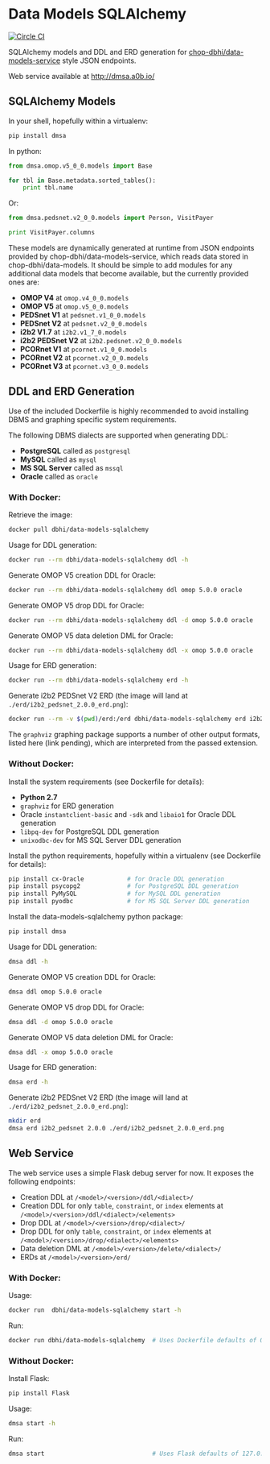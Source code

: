 # Data Models SQLAlchemy

[![Circle CI](https://circleci.com/gh/chop-dbhi/data-models-sqlalchemy/tree/master.svg?style=svg)](https://circleci.com/gh/chop-dbhi/data-models-sqlalchemy/tree/master)

SQLAlchemy models and DDL and ERD generation for [chop-dbhi/data-models-service](https://github.com/chop-dbhi/data-models-service) style JSON endpoints.

Web service available at http://dmsa.a0b.io/

## SQLAlchemy Models

In your shell, hopefully within a virtualenv:

```sh
pip install dmsa
```

In python:

```python
from dmsa.omop.v5_0_0.models import Base

for tbl in Base.metadata.sorted_tables():
    print tbl.name
```

Or:

```python
from dmsa.pedsnet.v2_0_0.models import Person, VisitPayer

print VisitPayer.columns
```

These models are dynamically generated at runtime from JSON endpoints provided by chop-dbhi/data-models-service, which reads data stored in chop-dbhi/data-models. It should be simple to add modules for any additional data models that become available, but the currently provided ones are:

- **OMOP V4** at `omop.v4_0_0.models`
- **OMOP V5** at `omop.v5_0_0.models`
- **PEDSnet V1** at `pedsnet.v1_0_0.models`
- **PEDSnet V2** at `pedsnet.v2_0_0.models`
- **i2b2 V1.7** at `i2b2.v1_7_0.models`
- **i2b2 PEDSnet V2** at `i2b2.pedsnet.v2_0_0.models`
- **PCORnet V1** at `pcornet.v1_0_0.models`
- **PCORnet V2** at `pcornet.v2_0_0.models`
- **PCORnet V3** at `pcornet.v3_0_0.models`

## DDL and ERD Generation

Use of the included Dockerfile is highly recommended to avoid installing DBMS and graphing specific system requirements.

The following DBMS dialects are supported when generating DDL:

- **PostgreSQL** called as `postgresql`
- **MySQL** called as `mysql`
- **MS SQL Server** called as `mssql`
- **Oracle** called as `oracle`

### With Docker:

Retrieve the image:

```sh
docker pull dbhi/data-models-sqlalchemy
```

Usage for DDL generation:

```sh
docker run --rm dbhi/data-models-sqlalchemy ddl -h
```

Generate OMOP V5 creation DDL for Oracle:

```sh
docker run --rm dbhi/data-models-sqlalchemy ddl omop 5.0.0 oracle
```

Generate OMOP V5 drop DDL for Oracle:

```sh
docker run --rm dbhi/data-models-sqlalchemy ddl -d omop 5.0.0 oracle
```

Generate OMOP V5 data deletion DML for Oracle:

```sh
docker run --rm dbhi/data-models-sqlalchemy ddl -x omop 5.0.0 oracle
```

Usage for ERD generation:

```sh
docker run --rm dbhi/data-models-sqlalchemy erd -h
```

Generate i2b2 PEDSnet V2 ERD (the image will land at `./erd/i2b2_pedsnet_2.0.0_erd.png`):

```sh
docker run --rm -v $(pwd)/erd:/erd dbhi/data-models-sqlalchemy erd i2b2_pedsnet 2.0.0 /erd/i2b2_pedsnet_2.0.0_erd.png
```

The `graphviz` graphing package supports a number of other output formats, listed here (link pending), which are interpreted from the passed extension.

### Without Docker:

Install the system requirements (see Dockerfile for details):

- **Python 2.7**
- `graphviz` for ERD generation
- Oracle `instantclient-basic` and `-sdk` and `libaio1` for Oracle DDL generation
- `libpq-dev` for PostgreSQL DDL generation
- `unixodbc-dev` for MS SQL Server DDL generation

Install the python requirements, hopefully within a virtualenv (see Dockerfile for details):

```sh
pip install cx-Oracle            # for Oracle DDL generation
pip install psycopg2             # for PostgreSQL DDL generation
pip install PyMySQL              # for MySQL DDL generation
pip install pyodbc               # for MS SQL Server DDL generation
```

Install the data-models-sqlalchemy python package:

```sh
pip install dmsa
```

Usage for DDL generation:

```sh
dmsa ddl -h
```

Generate OMOP V5 creation DDL for Oracle:

```sh
dmsa ddl omop 5.0.0 oracle
```

Generate OMOP V5 drop DDL for Oracle:

```sh
dmsa ddl -d omop 5.0.0 oracle
```

Generate OMOP V5 data deletion DML for Oracle:

```sh
dmsa ddl -x omop 5.0.0 oracle
```

Usage for ERD generation:

```sh
dmsa erd -h
```

Generate i2b2 PEDSnet V2 ERD (the image will land at `./erd/i2b2_pedsnet_2.0.0_erd.png`):

```sh
mkdir erd
dmsa erd i2b2_pedsnet 2.0.0 ./erd/i2b2_pedsnet_2.0.0_erd.png
```

## Web Service

The web service uses a simple Flask debug server for now. It exposes the following endpoints:

- Creation DDL at `/<model>/<version>/ddl/<dialect>/`
- Creation DDL for only `table`, `constraint`, or `index` elements at `/<model>/<version>/ddl/<dialect>/<elements>`
- Drop DDL at `/<model>/<version>/drop/<dialect>/`
- Drop DDL for only `table`, `constraint`, or `index` elements at `/<model>/<version>/drop/<dialect>/<elements>`
- Data deletion DML at `/<model>/<version>/delete/<dialect>/`
- ERDs at `/<model>/<version>/erd/`

### With Docker:

Usage:

```sh
docker run  dbhi/data-models-sqlalchemy start -h
```

Run:

```sh
docker run dbhi/data-models-sqlalchemy  # Uses Dockerfile defaults of 0.0.0.0:80
```

### Without Docker:

Install Flask:

```sh
pip install Flask
```

Usage:

```sh
dmsa start -h
```

Run:

```sh
dmsa start                              # Uses Flask defaults of 127.0.0.1:5000
```
